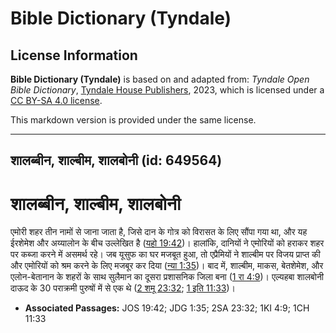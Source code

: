 # Bible Dictionary (Tyndale)

## License Information

**Bible Dictionary (Tyndale)** is based on and adapted from: _Tyndale Open Bible Dictionary_, [Tyndale House Publishers](https://tyndaleopenresources.com/), 2023, which is licensed under a [CC BY-SA 4.0 license](https://creativecommons.org/licenses/by-sa/4.0/legalcode.en).

This markdown version is provided under the same license.



--------------------------------

## शालब्बीन, शाल्बीम, शालबोनी (id: 649564)

शालब्बीन, शाल्बीम, शालबोनी
==========================

एमोरी शहर तीन नामों से जाना जाता है, जिसे दान के गोत्र को विरासत के लिए सौंपा गया था, और यह ईरशेमेश और अय्यालोन के बीच उल्लेखित है ([यहो 19:42](https://ref.ly/Josh19:42))। हालांकि, दानियों ने एमोरियों को हराकर शहर पर कब्जा करने में असमर्थ रहे। जब यूसुफ का घर मजबूत हुआ, तो एप्रैमियों ने शाल्बीम पर विजय प्राप्त की और एमोरियों को श्रम करने के लिए मजबूर कर दिया ([न्या 1:35](https://ref.ly/Judg1:35))। बाद में, शाल्बीम, माकस, बेतशेमेश, और एलोन\-बेतानान के शहरों के साथ सुलैमान का दूसरा प्रशासनिक जिला बना ([1 रा 4:9](https://ref.ly/1Kgs4:9))। एल्यहबा शालबोनी दाऊद के 30 पराक्रमी पुरुषों में से एक थे ([2 शमू 23:32](https://ref.ly/2Sam23:32); [1 इति 11:33](https://ref.ly/1Chr11:33))।

* **Associated Passages:** JOS 19:42; JDG 1:35; 2SA 23:32; 1KI 4:9; 1CH 11:33

